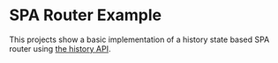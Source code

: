 # SPA Router Example

This projects show a basic implementation of a history state based SPA router using [the history API](https://developer.mozilla.org/en-US/docs/Web/API/History_API).
